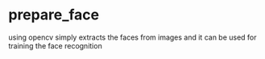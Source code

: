 # prepare_face
using opencv simply extracts the faces from images and it can be used for training the face recognition
